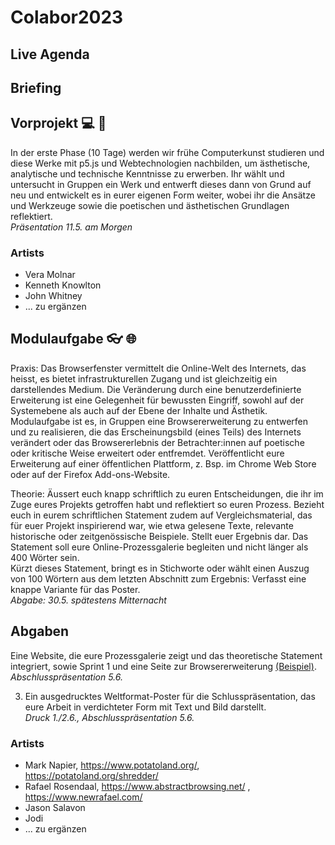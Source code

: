 # Colabor2023
## Live Agenda


## Briefing 
## Vorprojekt :computer: :game_die: 
In der erste Phase (10 Tage) werden wir frühe Computerkunst studieren und diese Werke mit p5.js und Webtechnologien nachbilden, um ästhetische, analytische und technische Kenntnisse zu erwerben. 
Ihr wählt und untersucht in Gruppen ein Werk und entwerft dieses dann von Grund auf neu und entwickelt es in eurer eigenen Form weiter, wobei ihr die Ansätze und Werkzeuge sowie die poetischen und ästhetischen Grundlagen reflektiert. <br/>
<i>Präsentation 11.5. am Morgen </i>


### Artists
* Vera Molnar
* Kenneth Knowlton
* John Whitney
* ... zu ergänzen


## Modulaufgabe :eyeglasses: :globe_with_meridians:
Praxis: Das Browserfenster vermittelt die Online-Welt des Internets, das heisst, es bietet infrastrukturellen Zugang und ist gleichzeitig ein darstellendes Medium. Die Veränderung durch eine benutzerdefinierte Erweiterung ist eine Gelegenheit für bewussten Eingriff, sowohl auf der Systemebene als auch auf der Ebene der Inhalte und Ästhetik. Modulaufgabe ist es, in Gruppen eine Browsererweiterung zu entwerfen und zu realisieren, die das Erscheinungsbild (eines Teils) des Internets verändert oder das Browsererlebnis der Betrachter:innen auf poetische oder kritische Weise erweitert oder entfremdet. Veröffentlicht eure Erweiterung auf einer öffentlichen Plattform, z. Bsp. im Chrome Web Store oder auf der Firefox Add-ons-Website. <br/> 

Theorie: Äussert euch knapp schriftlich zu euren Entscheidungen, die ihr im Zuge eures Projekts getroffen habt und reflektiert so euren Prozess. Bezieht euch in eurem schriftlichen Statement zudem auf Vergleichsmaterial, das für euer Projekt inspirierend war, wie etwa gelesene Texte, relevante historische oder zeitgenössische Beispiele. Stellt euer Ergebnis dar. Das Statement soll eure Online-Prozessgalerie begleiten und nicht länger als 400 Wörter sein.<br/>
Kürzt dieses Statement, bringt es in Stichworte oder wählt einen Auszug von 100 Wörtern aus dem letzten Abschnitt zum Ergebnis: Verfasst eine knappe Variante für das Poster.<br/>
<i>Abgabe: 30.5. spätestens Mitternacht </i> <br/>

## Abgaben 
Eine Website, die eure Prozessgalerie zeigt und das theoretische Statement integriert, sowie Sprint 1 und eine Seite zur Browsererweiterung <a href="https://www.abstractbrowsing.net/" target="_blank">(Beispiel)</a>. <br/>
<i>Abschlusspräsentation 5.6. </i> <br/>

3. Ein ausgedrucktes Weltformat-Poster für die Schlusspräsentation, das eure Arbeit in verdichteter Form mit Text und Bild darstellt. <br/>
<i>Druck 1./2.6., Abschlusspräsentation 5.6. </i> <br/>





### Artists
* Mark Napier, https://www.potatoland.org/, https://potatoland.org/shredder/
* Rafael Rosendaal, https://www.abstractbrowsing.net/ , https://www.newrafael.com/
* Jason Salavon
* Jodi
* ... zu ergänzen








